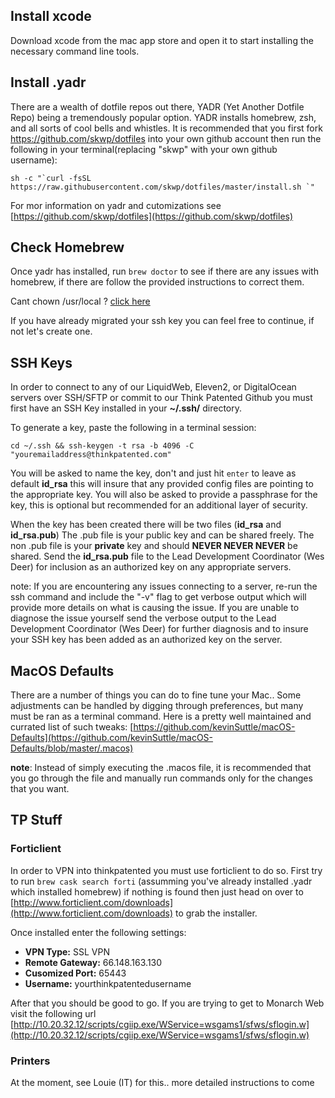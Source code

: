 ## Install xcode

Download xcode from the mac app store and open it to start installing the necessary command line tools.

## Install .yadr

There are a wealth of dotfile repos out there, YADR (Yet Another Dotfile Repo) being a tremendously popular option. YADR installs homebrew, zsh, and all sorts of cool bells and whistles. 
It is recommended that you first fork https://github.com/skwp/dotfiles into your own github account then run the following in your terminal(replacing "skwp" with your own github username):

	sh -c "`curl -fsSL https://raw.githubusercontent.com/skwp/dotfiles/master/install.sh `"

For mor information on yadr and cutomizations see [https://github.com/skwp/dotfiles](https://github.com/skwp/dotfiles)

## Check Homebrew
Once yadr has installed, run `brew doctor` to see if there are any issues with homebrew, if there are follow the provided instructions to correct them.

Cant chown /usr/local ? [click here](https://github.com/Homebrew/brew/issues/3228#issuecomment-332679274)

If you have already migrated your ssh key you can feel free to continue, if not let's create one.


## SSH Keys
In order to connect to any of our LiquidWeb, Eleven2, or DigitalOcean servers over SSH/SFTP or commit to our Think Patented Github you must first have an SSH Key installed in your **~/.ssh/** directory.

To generate a key, paste the following in a terminal session:

	cd ~/.ssh && ssh-keygen -t rsa -b 4096 -C "youremailaddress@thinkpatented.com"

You will be asked to name the key, don't and just hit `enter` to leave as default **id_rsa** this will insure that any provided config files are pointing to the appropriate key. You will also be asked to provide a passphrase for the key, this is optional but recommended for an additional layer of security.

When the key has been created there will be two files (**id_rsa** and **id_rsa.pub**) The .pub file is your public key and can be shared freely. The non .pub file is your **private** key and should **NEVER NEVER NEVER** be shared. Send the **id_rsa.pub** file to the Lead Development Coordinator (Wes Deer) for inclusion as an authorized key on any appropriate servers.

note: If you are encountering any issues connecting to a server, re-run the ssh command and include the "-v" flag to get verbose output which will provide more details on what is causing the issue. If you are unable to diagnose the issue yourself send the verbose output to the Lead Development Coordinator (Wes Deer) for further diagnosis and to insure your SSH key has been added as an authorized key on the server.


## MacOS Defaults

There are a number of things you can do to fine tune your Mac.. Some adjustments can be handled by digging through preferences, but many must be ran as a terminal command. Here is a pretty well maintained and currated list of such tweaks: [https://github.com/kevinSuttle/macOS-Defaults](https://github.com/kevinSuttle/macOS-Defaults/blob/master/.macos) 

**note**: Instead of simply executing the .macos file, it is recommended that you go through the file and manually run commands only for the changes that you want.

## TP Stuff

### Forticlient
In order to VPN into thinkpatented you must use forticlient to do so. First try to run `brew cask search forti` (assumming you've already installed .yadr which installed homebrew) if nothing is found then just head on over to [http://www.forticlient.com/downloads](http://www.forticlient.com/downloads) to grab the installer.

Once installed enter the following settings:

* **VPN Type:** SSL VPN
* **Remote Gateway:** 66.148.163.130
* **Cusomized Port:**	65443
* **Username:** yourthinkpatentedusername

After that you should be good to go. If you are trying to get to Monarch Web visit the following url [http://10.20.32.12/scripts/cgiip.exe/WService=wsgams1/sfws/sflogin.w](http://10.20.32.12/scripts/cgiip.exe/WService=wsgams1/sfws/sflogin.w)

### Printers
At the moment, see Louie (IT) for this.. more detailed instructions to come
